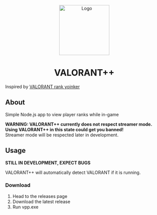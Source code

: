 <p align="center">
    <a href="https://github.com/realm2100/valorantplusplus/">
        <img src="assets/vpplogo.ico" alt="Logo" width="160" height="160">
    </a>
<h1 align="center"> VALORANT++</h1>

Inspired by [VALORANT rank yoinker](https://github.com/zayKenyon/VALORANT-rank-yoinker)

## About
Simple Node.js app to view player ranks while in-game

**WARNING: VALORANT++ currently does not respect streamer mode. Using VALORANT++ in this state could get you banned!**
<br>
Streamer mode will be respected later in development.

## Usage
**STILL IN DEVELOPMENT, EXPECT BUGS**

VALORANT++ will automatically detect VALORANT if it is running.

### Download

1) Head to the releases page
2) Download the latest release
3) Run vpp.exe